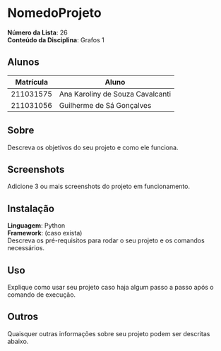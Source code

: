 # NomedoProjeto

**Número da Lista**: 26<br>
**Conteúdo da Disciplina**: Grafos 1<br>

## Alunos
|Matrícula | Aluno |
| -- | -- |
| 211031575  |  Ana Karoliny de Souza Cavalcanti |
| 211031056  |  Guilherme de Sá Gonçalves |

## Sobre 
Descreva os objetivos do seu projeto e como ele funciona. 

## Screenshots
Adicione 3 ou mais screenshots do projeto em funcionamento.

## Instalação 
**Linguagem**: Python<br>
**Framework**: (caso exista)<br>
Descreva os pré-requisitos para rodar o seu projeto e os comandos necessários.

## Uso 
Explique como usar seu projeto caso haja algum passo a passo após o comando de execução.

## Outros 
Quaisquer outras informações sobre seu projeto podem ser descritas abaixo.





